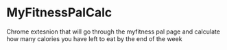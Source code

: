 # MyFitnessPalCalc
Chrome extesnion that will go through the myfitness pal page and calculate how many calories you have left to eat by the end of the week